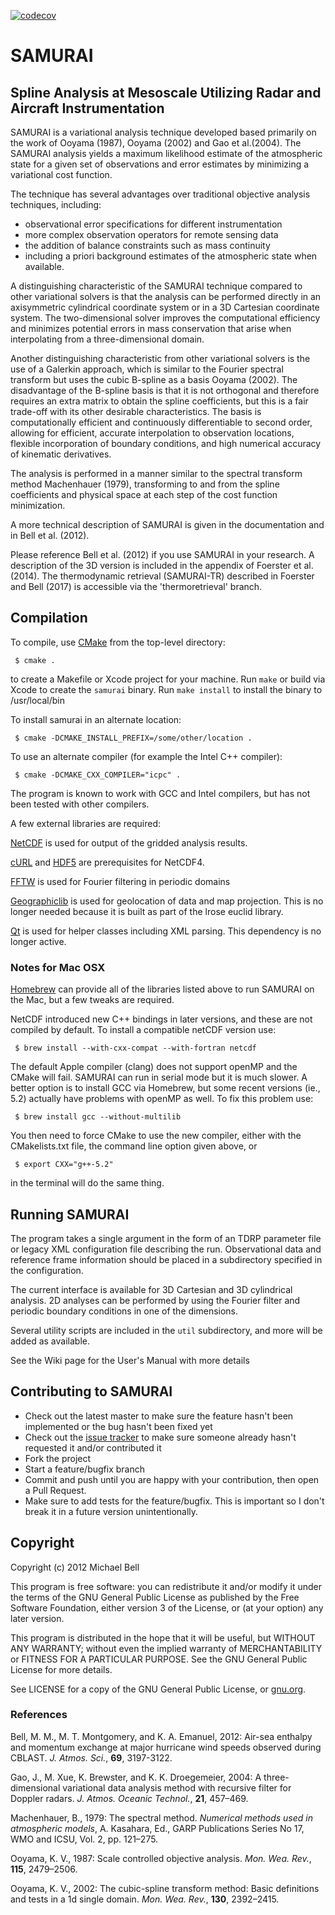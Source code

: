[![codecov](https://codecov.io/github/mmbell/samurai/branch/main/graph/badge.svg?token=YI7nJHhUCX)](https://codecov.io/github/mmbell/samurai/branch/main)

# SAMURAI

## Spline Analysis at Mesoscale Utilizing Radar and Aircraft Instrumentation

SAMURAI is a variational analysis technique developed based primarily on the work of Ooyama (1987), Ooyama (2002) and Gao et al.(2004). The SAMURAI analysis yields a maximum likelihood estimate of the atmospheric state for a given set of observations and error estimates by minimizing a variational cost function. 

The technique has several advantages over traditional objective analysis techniques, including:

 + observational error specifications for different instrumentation
 + more complex observation operators for remote sensing data
 + the addition of  balance constraints such as mass continuity
 + including a priori background estimates of the atmospheric state when available. 

A distinguishing characteristic of the SAMURAI technique compared to other variational solvers is that the analysis can be performed directly in an axisymmetric cylindrical coordinate system or in a 3D Cartesian coordinate system. The two-dimensional solver improves the computational efficiency and minimizes potential errors in mass conservation that arise when interpolating from a three-dimensional domain. 

Another distinguishing characteristic from other variational solvers is the use of a Galerkin approach, which is similar to the Fourier spectral transform but uses the cubic B-spline as a basis Ooyama (2002). The disadvantage of the B-spline basis is that it is not orthogonal and therefore requires an extra matrix  to obtain the spline coefficients, but this is a fair trade-off with its other desirable characteristics. The basis is computationally efficient and continuously differentiable to second order, allowing for efficient, accurate interpolation to observation locations, flexible incorporation of boundary conditions, and high numerical accuracy of kinematic derivatives. 

The analysis is performed in a manner similar to the spectral transform method Machenhauer (1979), transforming to and from the spline coefficients and physical space at each step of the cost function minimization. 

A more technical description of SAMURAI is given in the documentation and in Bell et al. (2012).

Please reference Bell et al. (2012) if you use SAMURAI in your research. A description of the 3D version is included in the appendix of Foerster et al. (2014). The thermodynamic retrieval (SAMURAI-TR) described in Foerster and Bell (2017) is accessible via the 'thermoretrieval' branch.

## Compilation

To compile, use [CMake](http://www.cmake.org) from the top-level directory:

     $ cmake .

to create a Makefile or Xcode project for your machine. Run `make` or build via Xcode to create the `samurai` binary.
Run `make install` to install the binary to /usr/local/bin

To install samurai in an alternate location:

     $ cmake -DCMAKE_INSTALL_PREFIX=/some/other/location .

To use an alternate compiler (for example the Intel C++ compiler):

     $ cmake -DCMAKE_CXX_COMPILER="icpc" . 

The program is known to work with GCC and Intel compilers, but has not been tested with other compilers.

A few external libraries are required:

[NetCDF](http://www.unidata.ucar.edu/software/netcdf) is used for output of the gridded analysis results.

[cURL](http://curl.haxx.se/libcurl) and [HDF5](http://www.hdfgroup.org/HDF5) are prerequisites for NetCDF4.

[FFTW](http://www.fftw.org/) is used for Fourier filtering in periodic domains

[Geographiclib](http://geographiclib.sourceforge.net) is used for geolocation of data and map projection. This is no longer needed because it is built as part of the lrose euclid library.

[Qt](http://qt.nokia.com/products) is used for helper classes including XML parsing. This dependency is no longer active.

### Notes for Mac OSX

[Homebrew](http://brew.sh) can provide all of the libraries listed above to run SAMURAI on the Mac, but a few tweaks are required.

NetCDF introduced new C++ bindings in later versions, and these are not compiled by default. To install a compatible netCDF version use:

     $ brew install --with-cxx-compat --with-fortran netcdf

The default Apple compiler (clang) does not support openMP and the CMake will fail. SAMURAI can run in serial mode but it is much slower. 
A better option is to install GCC via Homebrew, but some recent versions (ie., 5.2) actually have problems with openMP as well. To fix this problem use:

     $ brew install gcc --without-multilib

You then need to force CMake to use the new compiler, either with the CMakelists.txt file, the command line option given above, or

     $ export CXX="g++-5.2" 

in the terminal will do the same thing.

## Running SAMURAI

The program takes a single argument in the form of an TDRP parameter file or legacy XML configuration file describing the run. Observational data and reference frame information should be placed in a subdirectory specified in the configuration. 

The current interface is available for 3D Cartesian and 3D cylindrical analysis. 2D analyses can be performed by using the Fourier filter and periodic boundary conditions in one of the dimensions.

Several utility scripts are included in the `util` subdirectory, and more will be added as available.

See the Wiki page for the User's Manual with more details

## Contributing to SAMURAI

* Check out the latest master to make sure the feature hasn't been implemented or the bug hasn't been fixed yet
* Check out the [issue tracker](http://github.com/mmbell/samurai/issues) to make sure someone already hasn't requested it and/or contributed it
* Fork the project
* Start a feature/bugfix branch
* Commit and push until you are happy with your contribution, then open a Pull Request.
* Make sure to add tests for the feature/bugfix. This is important so I don't break it in a future version unintentionally.

## Copyright

Copyright (c) 2012 Michael Bell

This program is free software: you can redistribute it and/or modify
it under the terms of the GNU General Public License as published by
the Free Software Foundation, either version 3 of the License, or
(at your option) any later version.

This program is distributed in the hope that it will be useful,
but WITHOUT ANY WARRANTY; without even the implied warranty of
MERCHANTABILITY or FITNESS FOR A PARTICULAR PURPOSE.  See the
GNU General Public License for more details.

See LICENSE for a copy of the GNU General Public License, or [gnu.org](http://www.gnu.org/licenses/).

### References
Bell, M. M., M. T. Montgomery, and K. A. Emanuel, 2012: Air-sea enthalpy and momentum exchange at major hurricane wind speeds observed during CBLAST. *J. Atmos. Sci.*, **69**, 3197-3122.

Gao, J., M. Xue, K. Brewster, and K. K. Droegemeier, 2004: A three-dimensional variational data analysis method with recursive filter for Doppler radars. *J. Atmos. Oceanic Technol.*, **21**, 457–469.

Machenhauer, B., 1979: The spectral method. *Numerical methods used in atmospheric models*, A. Kasahara, Ed., GARP Publications Series No 17, WMO and ICSU, Vol. 2, pp. 121–275.

Ooyama, K. V., 1987: Scale controlled objective analysis. *Mon. Wea. Rev.*, **115**, 2479–2506.

Ooyama, K. V., 2002: The cubic-spline transform method: Basic definitions and tests in a 1d single domain. *Mon. Wea. Rev.*, **130**, 2392–2415.

